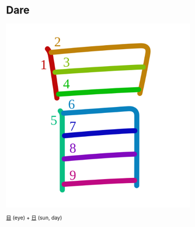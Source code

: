 # Dare
![5192](Kanji/kanji-colorize/5192.svg)

[目](Kanji/kanji-dict/目.md) (eye) + [日](Kanji/kanji-dict/日.md) (sun, day)